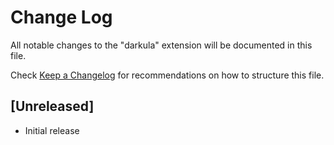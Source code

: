 # Change Log

All notable changes to the "darkula" extension will be documented in this file.

Check [Keep a Changelog](http://keepachangelog.com/) for recommendations on how to structure this file.

## [Unreleased]

- Initial release
